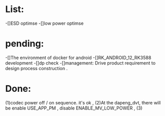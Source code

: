# List:
-[]ESD optimse
-[]low power optimse

# pending:
-[]The environment of docker  for android
-[]RK_ANDROID_12_RK3588 development 
-[]dp check
-[]management: Drive product requirement to design process construction .


# Done:
(1)codec power  off / on  sequence. it's ok ,
(2)At the dapeng_dvt, there will be enable USE_APP_PM , disable ENABLE_MV_LOW_POWER ,
(3) 